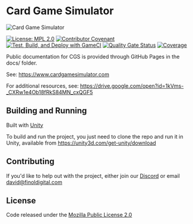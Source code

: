 # Card Game Simulator

![Card Game Simulator](https://www.cardgamesimulator.com/assets/img/CGSLogo.png)

[![License: MPL 2.0](https://img.shields.io/badge/License-MPL_2.0-brightgreen.svg)](https://opensource.org/licenses/MPL-2.0)
[![Contributor Covenant](https://img.shields.io/badge/Contributor%20Covenant-2.1-4baaaa.svg)](CODE_OF_CONDUCT.md)
[![Test, Build, and Deploy with GameCI](https://github.com/finol-digital/Card-Game-Simulator/actions/workflows/main.yml/badge.svg)](https://github.com/finol-digital/Card-Game-Simulator/actions/workflows/main.yml)
[![Quality Gate Status](https://sonarcloud.io/api/project_badges/measure?project=finol-digital_Card-Game-Simulator&metric=alert_status)](https://sonarcloud.io/summary/new_code?id=finol-digital_Card-Game-Simulator)
[![Coverage](https://sonarcloud.io/api/project_badges/measure?project=finol-digital_Card-Game-Simulator&metric=coverage)](https://sonarcloud.io/summary/new_code?id=finol-digital_Card-Game-Simulator)

Public documentation for CGS is provided through GitHub Pages in the docs/ folder. 

See: https://www.cardgamesimulator.com

For additional resources, see: https://drive.google.com/open?id=1kVms-_CXRw1e4Ob18fRkS84MN_cxQGF5

## Building and Running

Built with [Unity](https://unity.com/)

To build and run the project, you just need to clone the repo and run it in Unity, available from https://unity3d.com/get-unity/download

## Contributing

If you'd like to help out with the project, either join our [Discord](https://discord.gg/MdUHEUJCU4) or email <david@finoldigital.com>

## License

Code released under the [Mozilla Public License 2.0](LICENSE.md)
